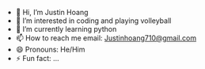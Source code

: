 - 👋 Hi, I’m Justin Hoang
- 👀 I’m interested in coding and playing volleyball
- 🌱 I’m currently learning python
- 📫 How to reach me email: Justinhoang710@gmail.com
- 😄 Pronouns: He/Him
- ⚡ Fun fact: ...

<!---
1juho1/1juho1 is a ✨ special ✨ repository because its `README.md` (this file) appears on your GitHub profile.
You can click the Preview link to take a look at your changes.
--->
